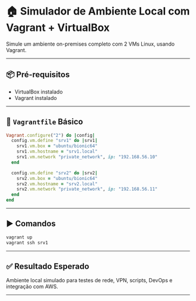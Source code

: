 # 🏠 Simulador de Ambiente Local com Vagrant + VirtualBox

Simule um ambiente on-premises completo com 2 VMs Linux, usando Vagrant.

---

## 📦 Pré-requisitos

- VirtualBox instalado
- Vagrant instalado

---

## 📜 `Vagrantfile` Básico

```ruby
Vagrant.configure("2") do |config|
  config.vm.define "srv1" do |srv1|
    srv1.vm.box = "ubuntu/bionic64"
    srv1.vm.hostname = "srv1.local"
    srv1.vm.network "private_network", ip: "192.168.56.10"
  end

  config.vm.define "srv2" do |srv2|
    srv2.vm.box = "ubuntu/bionic64"
    srv2.vm.hostname = "srv2.local"
    srv2.vm.network "private_network", ip: "192.168.56.11"
  end
end
```
---

## ▶️ Comandos
```bash
vagrant up
vagrant ssh srv1
```
---

## ✅ Resultado Esperado

Ambiente local simulado para testes de rede, VPN, scripts, DevOps e integração com AWS.

---
